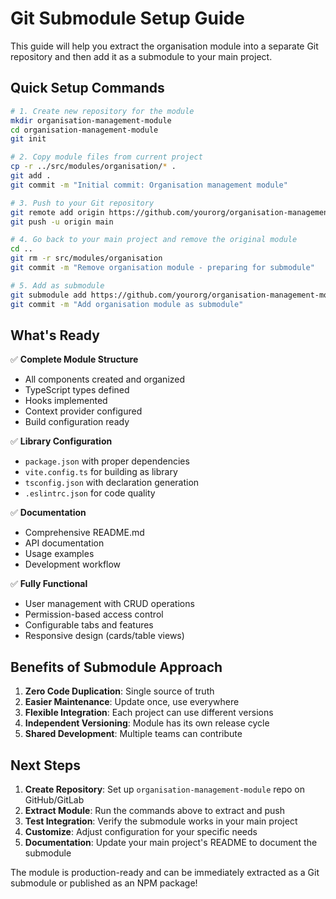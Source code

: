 # Git Submodule Setup Guide

This guide will help you extract the organisation module into a separate Git repository and then add it as a submodule to your main project.

## Quick Setup Commands

```bash
# 1. Create new repository for the module
mkdir organisation-management-module
cd organisation-management-module
git init

# 2. Copy module files from current project
cp -r ../src/modules/organisation/* .
git add .
git commit -m "Initial commit: Organisation management module"

# 3. Push to your Git repository
git remote add origin https://github.com/yourorg/organisation-management-module.git
git push -u origin main

# 4. Go back to your main project and remove the original module
cd ..
git rm -r src/modules/organisation
git commit -m "Remove organisation module - preparing for submodule"

# 5. Add as submodule
git submodule add https://github.com/yourorg/organisation-management-module.git src/modules/organisation
git commit -m "Add organisation module as submodule"
```

## What's Ready

✅ **Complete Module Structure**
- All components created and organized
- TypeScript types defined
- Hooks implemented
- Context provider configured
- Build configuration ready

✅ **Library Configuration**
- `package.json` with proper dependencies
- `vite.config.ts` for building as library
- `tsconfig.json` with declaration generation
- `.eslintrc.json` for code quality

✅ **Documentation**
- Comprehensive README.md
- API documentation
- Usage examples
- Development workflow

✅ **Fully Functional**
- User management with CRUD operations
- Permission-based access control
- Configurable tabs and features
- Responsive design (cards/table views)

## Benefits of Submodule Approach

1. **Zero Code Duplication**: Single source of truth
2. **Easier Maintenance**: Update once, use everywhere
3. **Flexible Integration**: Each project can use different versions
4. **Independent Versioning**: Module has its own release cycle
5. **Shared Development**: Multiple teams can contribute

## Next Steps

1. **Create Repository**: Set up `organisation-management-module` repo on GitHub/GitLab
2. **Extract Module**: Run the commands above to extract and push
3. **Test Integration**: Verify the submodule works in your main project
4. **Customize**: Adjust configuration for your specific needs
5. **Documentation**: Update your main project's README to document the submodule

The module is production-ready and can be immediately extracted as a Git submodule or published as an NPM package!